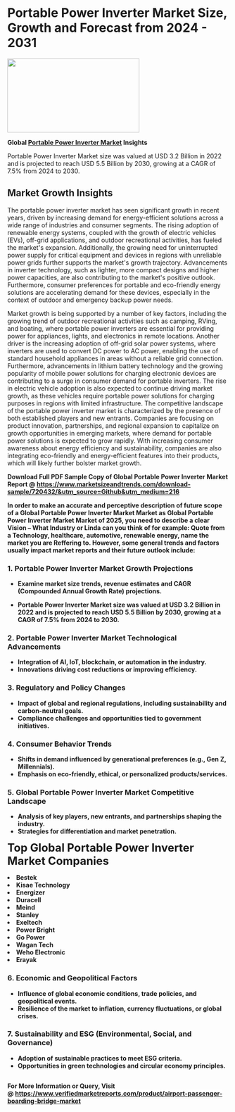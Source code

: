 <H1>Portable Power Inverter Market Size, Growth and Forecast from 2024 - 2031</H1><img class="aligncenter size-medium wp-image-584254" src="https://thirdeyenews.in/wp-content/uploads/2024/09/Global-Market-Research-300x168.jpeg" alt="" width="300" height="168" /><p><strong>Global&nbsp;<a href="https://www.marketsizeandtrends.com/download-sample/720432/&amp;utm_source=Github&utm_medium=216">Portable Power Inverter Market</a> Insights</strong></p><p>Portable Power Inverter Market size was valued at USD 3.2 Billion in 2022 and is projected to reach USD 5.5 Billion by 2030, growing at a CAGR of 7.5% from 2024 to 2030.</p><p><h2>Market Growth Insights</h2> <p>The portable power inverter market has seen significant growth in recent years, driven by increasing demand for energy-efficient solutions across a wide range of industries and consumer segments. The rising adoption of renewable energy systems, coupled with the growth of electric vehicles (EVs), off-grid applications, and outdoor recreational activities, has fueled the market's expansion. Additionally, the growing need for uninterrupted power supply for critical equipment and devices in regions with unreliable power grids further supports the market's growth trajectory. Advancements in inverter technology, such as lighter, more compact designs and higher power capacities, are also contributing to the market's positive outlook. Furthermore, consumer preferences for portable and eco-friendly energy solutions are accelerating demand for these devices, especially in the context of outdoor and emergency backup power needs.</p> <p><strong></strong></p> <p>Market growth is being supported by a number of key factors, including the growing trend of outdoor recreational activities such as camping, RVing, and boating, where portable power inverters are essential for providing power for appliances, lights, and electronics in remote locations. Another driver is the increasing adoption of off-grid solar power systems, where inverters are used to convert DC power to AC power, enabling the use of standard household appliances in areas without a reliable grid connection. Furthermore, advancements in lithium battery technology and the growing popularity of mobile power solutions for charging electronic devices are contributing to a surge in consumer demand for portable inverters. The rise in electric vehicle adoption is also expected to continue driving market growth, as these vehicles require portable power solutions for charging purposes in regions with limited infrastructure. The competitive landscape of the portable power inverter market is characterized by the presence of both established players and new entrants. Companies are focusing on product innovation, partnerships, and regional expansion to capitalize on growth opportunities in emerging markets, where demand for portable power solutions is expected to grow rapidly. With increasing consumer awareness about energy efficiency and sustainability, companies are also integrating eco-friendly and energy-efficient features into their products, which will likely further bolster market growth.</p> <p><strong></p><p><span class=""><strong>Download Full PDF Sample Copy of Global Portable Power Inverter Market Report</strong> @ <a href="https://www.marketsizeandtrends.com/download-sample/720432/&amp;utm_source=Github&utm_medium=216" target="_blank">https://www.marketsizeandtrends.com/download-sample/720432/&amp;utm_source=Github&utm_medium=216</a></span></p><p>In order to make an accurate and perceptive description of future scope of a Global&nbsp;Portable Power Inverter Market Market as Global&nbsp;Portable Power Inverter Market Market of 2025, you need to describe a clear Vision &ndash; What Industry or Linda can you think of for example: Quote from a Technology, healthcare, automotive, renewable energy, name the market you are Reffering to. However, some general trends and factors usually impact market reports and their future outlook include:</p><h3>1.&nbsp;<strong>Portable Power Inverter Market Growth Projections</strong></h3><ul><li>Examine market size trends, revenue estimates and CAGR (Compounded Annual Growth Rate) projections.</li><li><p>Portable Power Inverter Market size was valued at USD 3.2 Billion in 2022 and is projected to reach USD 5.5 Billion by 2030, growing at a CAGR of 7.5% from 2024 to 2030.</p></li></ul><h3>2.&nbsp;<strong>Portable Power Inverter Market Technological Advancements</strong></h3><ul><li>Integration of AI, IoT, blockchain, or automation in the industry.</li><li>Innovations driving cost reductions or improving efficiency.</li></ul><h3>3.&nbsp;<strong>Regulatory and Policy Changes</strong></h3><ul><li>Impact of global and regional regulations, including sustainability and carbon-neutral goals.</li><li>Compliance challenges and opportunities tied to government initiatives.</li></ul><h3>4.&nbsp;<strong>Consumer Behavior Trends</strong></h3><ul><li>Shifts in demand influenced by generational preferences (e.g., Gen Z, Millennials).</li><li>Emphasis on eco-friendly, ethical, or personalized products/services.</li></ul><h3>5.&nbsp;<strong>Global Portable Power Inverter Market Competitive Landscape</strong></h3><ul><li>Analysis of key players, new entrants, and partnerships shaping the industry.</li><li>Strategies for differentiation and market penetration.</li></ul><p data-pm-slice="1 1 []"><span style="color: inherit; font-family: inherit; font-size: 25px;">Top Global Portable Power Inverter Market Companies</span></p><div class="" data-test-id=""><p><li>Bestek</li><li> Kisae Technology</li><li> Energizer</li><li> Duracell</li><li> Meind</li><li> Stanley</li><li> Exeltech</li><li> Power Bright</li><li> Go Power</li><li> Wagan Tech</li><li> Weho Electronic</li><li> Erayak</li></p></div><h3>6.&nbsp;<strong>Economic and Geopolitical Factors</strong></h3><ul><li>Influence of global economic conditions, trade policies, and geopolitical events.</li><li>Resilience of the market to inflation, currency fluctuations, or global crises.</li></ul><h3>7.&nbsp;<strong>Sustainability and ESG (Environmental, Social, and Governance)</strong></h3><ul><li>Adoption of sustainable practices to meet ESG criteria.</li><li>Opportunities in green technologies and circular economy principles.</li></ul><h2><strong style="font-size: 14px;">For More Information or Query, Visit @&nbsp;</strong><a style="background-color: #ffffff; font-size: 14px;" href="https://www.marketsizeandtrends.com/report/portable-power-inverter-market/" target="_blank">https://www.verifiedmarketreports.com/product/airport-passenger-boarding-bridge-market</a></h2>
